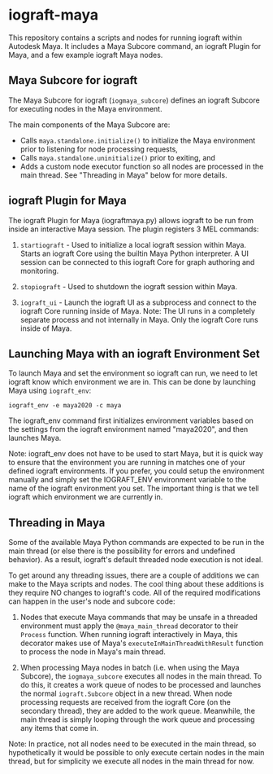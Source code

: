 # iograft-maya

This repository contains a scripts and nodes for running iograft within Autodesk Maya. It includes a Maya Subcore command, an iograft Plugin for Maya, and a few example iograft Maya nodes.

## Maya Subcore for iograft

The Maya Subcore for iograft (`iogmaya_subcore`) defines an iograft Subcore for executing nodes in the Maya environment.

The main components of the Maya Subcore are:
- Calls `maya.standalone.initialize()` to initialize the Maya environment prior to listening for node processing requests,
- Calls `maya.standalone.uninitialize()` prior to exiting, and
- Adds a custom node executor function so all nodes are processed in the main thread. See "Threading in Maya" below for more details.


## iograft Plugin for Maya

The iograft Plugin for Maya (iograftmaya.py) allows iograft to be run from inside an interactive Maya session. The plugin registers 3 MEL commands:

1. `startiograft` -
Used to initialize a local iograft session within Maya. Starts an iograft Core using the builtin Maya Python interpreter. A UI session can be connected to this iograft Core for graph authoring and monitoring.

2. `stopiograft` -
Used to shutdown the iograft session within Maya.

3. `iograft_ui` -
Launch the iograft UI as a subprocess and connect to the iograft Core running inside of Maya. Note: The UI runs in a completely separate process and not internally in Maya. Only the iograft Core runs inside of Maya.


## Launching Maya with an iograft Environment Set

To launch Maya and set the environment so iograft can run, we need to let iograft know which environment we are in. This can be done by launching Maya using `iograft_env`:

`iograft_env -e maya2020 -c maya`

The iograft_env command first initializes environment variables based on the settings from the iograft environment named "maya2020", and then launches Maya.

Note: iograft_env does not have to be used to start Maya, but it is quick way to ensure that the environment you are running in matches one of your defined iograft environments. If you prefer, you could setup the environment manually and simply set the IOGRAFT_ENV environment variable to the name of the iograft environment you set. The important thing is that we tell iograft which environment we are currently in.


## Threading in Maya

Some of the available Maya Python commands are expected to be run in the main thread (or else there is the possibility for errors and undefined behavior). As a result, iograft's default threaded node execution is not ideal.

To get around any threading issues, there are a couple of additions we can make to the Maya scripts and nodes. The cool thing about these additions is they require NO changes to iograft's code. All of the required modifications can happen in the user's node and subcore code:

1. Nodes that execute Maya commands that may be unsafe in a threaded environment must apply the `@maya_main_thread` decorator to their `Process` function. When running iograft interactively in Maya, this decorator makes use of Maya's `executeInMainThreadWithResult` function to process the node in Maya's main thread.

2. When processing Maya nodes in batch (i.e. when using the Maya Subcore), the `iogmaya_subcore` executes all nodes in the main thread. To do this, it creates a work queue of nodes to be processed and launches the normal `iograft.Subcore` object in a new thread. When node processing requests are received from the iograft Core (on the secondary thread), they are added to the work queue. Meanwhile, the main thread is simply looping through the work queue and processing any items that come in.

Note: In practice, not all nodes need to be executed in the main thread, so hypothetically it would be possible to only execute certain nodes in the main thread, but for simplicity we execute all nodes in the main thread for now.
